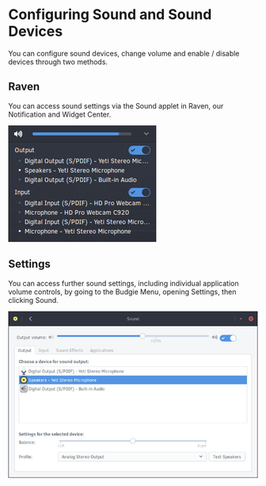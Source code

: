 # Configuring Sound and Sound Devices

You can configure sound devices, change volume and enable / disable devices through two methods.

## Raven

You can access sound settings via the Sound applet in Raven, our Notification and Widget Center.

![Raven Sound Applet](images/raven-sound-applet.jpg)

## Settings

You can access further sound settings, including individual application volume controls, by going to the Budgie Menu, opening Settings, then clicking Sound.

![Sound Settings](images/sound-settings.jpg)